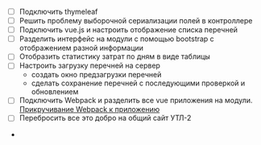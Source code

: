 
- [ ] Подключить thymeleaf
- [ ] Решить проблему выборочной сериализации полей в контроллере
- [ ] Подключить vue.js и настроить отображение списка перечней
- [ ] Разделить интерфейс на модули с помощью bootstrap с отображением разной информации
- [ ] Отобразить статистику затрат по дням в виде таблицы
- [ ] Настроить загрузку перечней на сервер
    - создать окно предзагрузки перечней
    - сделать сохранение перечней с последующими проверкой и обновлением
- [ ] Подключить Webpack и разделить все vue приложения на модули.
    [Прикручивание Webpack к приложению](HELP.md)
- [ ] Перебросить все это добро на общий сайт УТЛ-2
- 